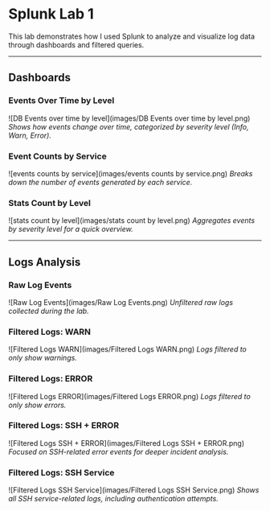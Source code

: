 # Splunk Lab 1

This lab demonstrates how I used Splunk to analyze and visualize log data through dashboards and filtered queries.

---

## Dashboards

### Events Over Time by Level
![DB Events over time by level](images/DB Events over time by level.png)
*Shows how events change over time, categorized by severity level (Info, Warn, Error).*

### Event Counts by Service
![events counts by service](images/events counts by service.png)
*Breaks down the number of events generated by each service.*

### Stats Count by Level
![stats count by level](images/stats count by level.png)
*Aggregates events by severity level for a quick overview.*

---

## Logs Analysis

### Raw Log Events
![Raw Log Events](images/Raw Log Events.png)
*Unfiltered raw logs collected during the lab.*

### Filtered Logs: WARN
![Filtered Logs WARN](images/Filtered Logs WARN.png)
*Logs filtered to only show warnings.*

### Filtered Logs: ERROR
![Filtered Logs ERROR](images/Filtered Logs ERROR.png)
*Logs filtered to only show errors.*

### Filtered Logs: SSH + ERROR
![Filtered Logs SSH + ERROR](images/Filtered Logs SSH + ERROR.png)
*Focused on SSH-related error events for deeper incident analysis.*

### Filtered Logs: SSH Service
![Filtered Logs SSH Service](images/Filtered Logs SSH Service.png)
*Shows all SSH service-related logs, including authentication attempts.*

